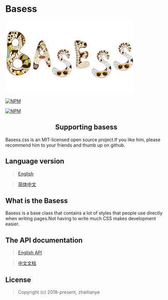 # Basess

<div align="left"><a href="https://github.com/zhaitianye/basess" target="_blank"><img width="400" src="./src/img/basess.png" alt="Basess logo"></a></div>

[![NPM](https://nodei.co/npm/basess.png)](https://nodei.co/npm/basess/)

[![NPM](https://nodei.co/npm-dl/basess.png)](https://nodei.co/npm/basess/)

<h2 align="center">Supporting basess</h2>

Basess.css is an MIT-licensed open source project.If you like him, please recommend him to your friends and thumb up on github.

## Language version

> [English](./README.md)

> [简体中文](./README_zh-cn.md)

## What is the Basess

Basess is a base class that contains a lot of styles that people use directly when writing pages.Not having to write much CSS makes development easier.

## The API documentation

> [English API](./doc/API_English.md)

> [中文文档](./doc/API_Chinese.md)

## License

> Copyright (c) 2018-present, zhaitianye